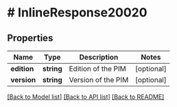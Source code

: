 # # InlineResponse20020

## Properties

Name | Type | Description | Notes
------------ | ------------- | ------------- | -------------
**edition** | **string** | Edition of the PIM | [optional]
**version** | **string** | Version of the PIM | [optional]

[[Back to Model list]](../../README.md#models) [[Back to API list]](../../README.md#endpoints) [[Back to README]](../../README.md)
